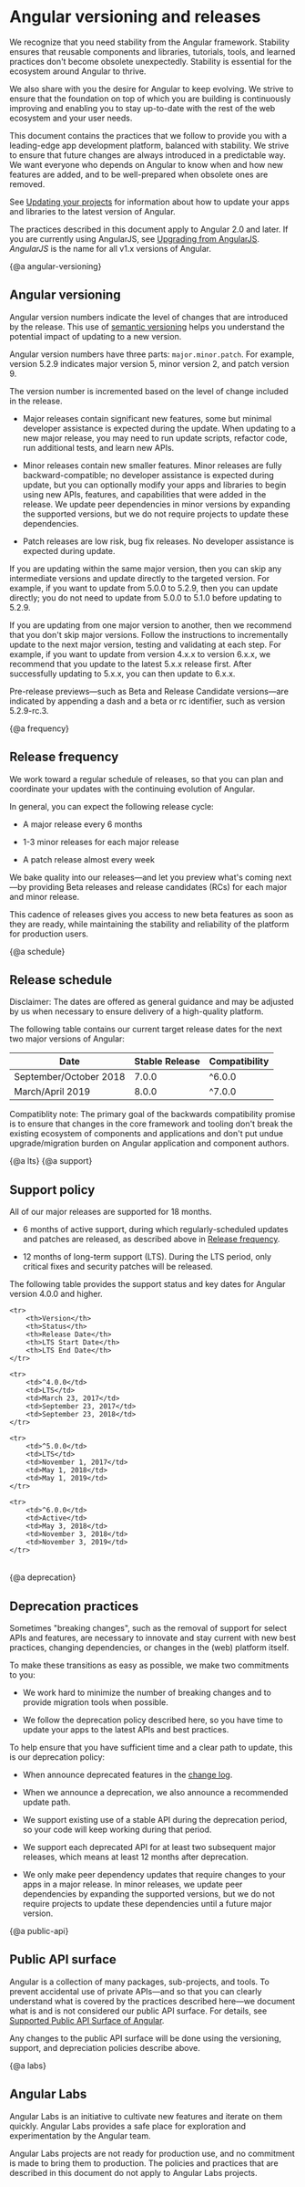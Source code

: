 # Angular versioning and releases

We recognize that you need stability from the Angular framework. Stability ensures that reusable components and libraries, tutorials, tools, and learned practices don't become obsolete unexpectedly. Stability is essential for the ecosystem around Angular to thrive.

We also share with you the desire for Angular to keep evolving. We strive to ensure that the foundation on top of which you are building is continuously improving and enabling you to stay up-to-date with the rest of the web ecosystem and your user needs.

This document contains the practices that we follow to provide you with a leading-edge app development platform, balanced with stability. We strive to ensure that future changes are always introduced in a predictable way. We want everyone who depends on Angular to know when and how new features are added, and to be well-prepared when obsolete ones are removed.

See [Updating your projects](guide/updating "Updating your projects") for information about how to update your apps and libraries to the latest version of Angular.

<div class="l-sub-section">

The practices described in this document apply to Angular 2.0 and later. If you are currently using AngularJS, see [Upgrading from AngularJS](guide/upgrade "Upgrading from Angular JS"). _AngularJS_ is the name for all v1.x versions of Angular.

</div>


{@a angular-versioning}
## Angular versioning

Angular version numbers indicate the level of changes that are introduced by the release. This use of [semantic versioning](https://semver.org/ "Semantic Versioning Specification") helps you understand the potential impact of updating to a new version. 

Angular version numbers have three parts: `major.minor.patch`. For example, version 5.2.9 indicates major version 5, minor version 2, and patch version 9. 

The version number is incremented based on the level of change included in the release. 

* Major releases contain significant new features, some but minimal developer assistance is expected during the update. When updating to a new major release, you may need to run update scripts, refactor code, run additional tests, and learn new APIs. 

* Minor releases contain new smaller features. Minor releases are fully backward-compatible; no developer assistance is expected during update, but you can optionally modify your apps and libraries to begin using new APIs, features, and capabilities that were added in the release. We update peer dependencies in minor versions by expanding the supported versions, but we do not require projects to update these dependencies. 

* Patch releases are low risk, bug fix releases. No developer assistance is expected during update.

If you are updating within the same major version, then you can skip any intermediate versions and update directly to the targeted version. For example, if you want to update from 5.0.0 to 5.2.9, then you can update directly; you do not need to update from 5.0.0 to 5.1.0 before updating to 5.2.9. 

If you are updating from one major version to another, then we recommend that you don't skip major versions. Follow the instructions to incrementally update to the next major version, testing and validating at each step. For example, if you want to update from version 4.x.x to version 6.x.x, we recommend that you update to the latest 5.x.x release first. After successfully updating to 5.x.x, you can then update to 6.x.x. 

Pre-release previews&mdash;such as Beta and Release Candidate versions&mdash;are indicated by appending a dash and a beta or rc identifier, such as version 5.2.9-rc.3.

{@a frequency}
## Release frequency

We work toward a regular schedule of releases, so that you can plan and coordinate your updates with the continuing evolution of Angular.

In general, you can expect the following release cycle:

* A major release every 6 months

* 1-3 minor releases for each major release

* A patch release almost every week

We bake quality into our releases&mdash;and let you preview what's coming next&mdash;by providing Beta releases and release candidates (RCs) for each major and minor release.

This cadence of releases gives you access to new beta features as soon as they are ready, while maintaining the stability and reliability of the platform for production users.


{@a schedule}
## Release schedule

<div class="l-sub-section">

Disclaimer: The dates are offered as general guidance and may be adjusted by us when necessary to ensure delivery of a high-quality platform. 

</div>

The following table contains our current target release dates for the next two major versions of Angular: 

 Date                   | Stable Release | Compatibility
 ---------------------- | -------------- | ----------------
 September/October 2018 | 7.0.0          | ^6.0.0
 March/April 2019       | 8.0.0          | ^7.0.0

 Compatiblity note: The primary goal of the backwards compatibility promise is to ensure that changes in the core framework and tooling don't break the existing ecosystem of components and applications and don't put undue upgrade/migration burden on Angular application and component authors.


{@a lts}
{@a support}
## Support policy

All of our major releases are supported for 18 months. 

* 6 months of active support, during which regularly-scheduled updates and patches are released, as described above in [Release frequency](#frequency "Release frequency").

* 12 months of long-term support (LTS). During the LTS period, only critical fixes and security patches will be released.

The following table provides the support status and key dates for Angular version 4.0.0 and higher. 

<style>

    td, th {vertical-align: top}

</style>

<table>

    <tr>
        <th>Version</th>
        <th>Status</th>
        <th>Release Date</th>
        <th>LTS Start Date</th>
        <th>LTS End Date</th>
    </tr>

    <tr>
        <td>^4.0.0</td>
        <td>LTS</td>
        <td>March 23, 2017</td>
        <td>September 23, 2017</td>
        <td>September 23, 2018</td>
    </tr>

    <tr>
        <td>^5.0.0</td>
        <td>LTS</td>
        <td>November 1, 2017</td>
        <td>May 1, 2018</td>
        <td>May 1, 2019</td>
    </tr>

    <tr>
        <td>^6.0.0</td>
        <td>Active</td>
        <td>May 3, 2018</td>
        <td>November 3, 2018</td>
        <td>November 3, 2019</td>
    </tr>

</table>



{@a deprecation}
## Deprecation practices

Sometimes &quot;breaking changes&quot;, such as the removal of support for select APIs and features, are necessary to innovate and stay current with new best practices, changing dependencies, or changes in the (web) platform itself. 

To make these transitions as easy as possible, we make two commitments to you:

* We work hard to minimize the number of breaking changes and to provide migration tools when possible. 

* We follow the deprecation policy described here, so you have time to update your apps to the latest APIs and best practices.

To help ensure that you have sufficient time and a clear path to update, this is our deprecation policy:

* When announce deprecated features in the [change log](https://github.com/angular/angular/blob/master/CHANGELOG.md "Angular change log").

* When we announce a deprecation, we also announce a recommended update path.

* We support existing use of a stable API during the deprecation period, so  your code will keep working during that period. 

* We support each deprecated API for at least two subsequent major releases, which means at least 12 months after deprecation.

* We only make peer dependency updates that require changes to your apps in a major release. In minor releases, we update peer dependencies by expanding the supported versions, but we do not require projects to update these dependencies until a future major version. 


{@a public-api}
## Public API surface

Angular is a collection of many packages, sub-projects, and tools. To prevent accidental use of private APIs&mdash;and so that you can clearly understand what is covered by the practices described here&mdash;we document what is and is not considered our public API surface. For details, see [Supported Public API Surface of Angular](https://github.com/angular/angular/blob/master/docs/PUBLIC_API.md "Supported Public API Surface of Angular").

Any changes to the public API surface will be done using the versioning, support, and depreciation policies describe above.

{@a labs}
## Angular Labs

Angular Labs is an initiative to cultivate new features and iterate on them quickly. Angular Labs provides a safe place for exploration and experimentation by the Angular team.

Angular Labs projects are not ready for production use, and no commitment is made to bring them to production. The policies and practices that are described in this document do not apply to Angular Labs projects.
